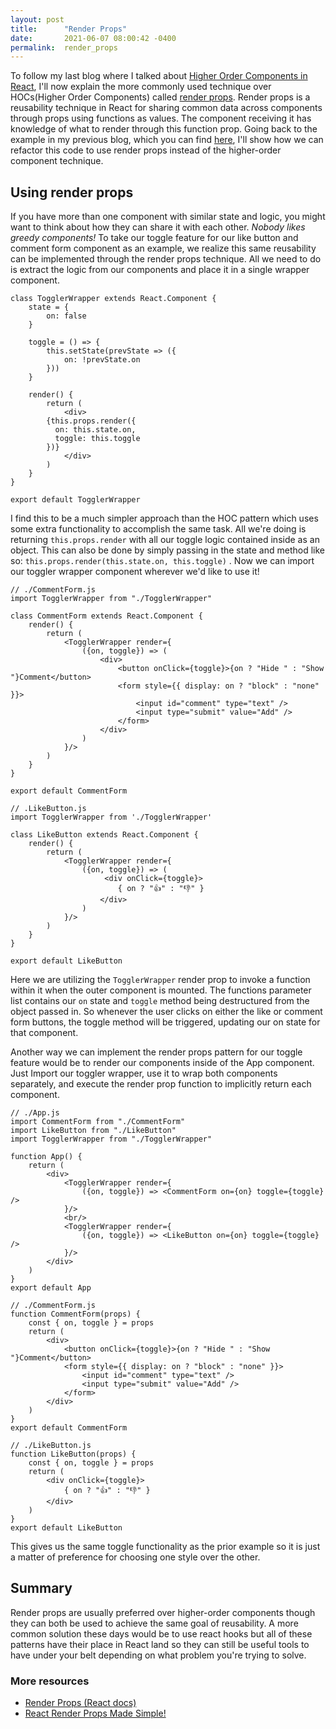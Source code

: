```yaml
---
layout: post
title:      "Render Props"
date:       2021-06-07 08:00:42 -0400
permalink:  render_props
---
```



To follow my last blog where I talked about [Higher Order Components in React](https://coderjay06.github.io/higher_order_components_in_react), I'll now explain the more commonly used technique over HOCs(Higher Order Components)  called [render props](https://reactjs.org/docs/render-props.html#gatsby-focus-wrapper). Render props is a reusability technique in React for sharing common data across components through props using functions as values. The component receiving it has knowledge of what to render through this function prop. Going back to the example in my previous blog, which you can find [here](https://coderjay06.github.io/higher_order_components_in_react), I'll show how we can refactor this code to use render props instead of the higher-order component technique.

## Using render props
If you have more than one component with similar state and logic, you might want to think about how they can share it with each other. *Nobody likes greedy components!* To take our toggle feature for our like button and comment form component as an example, we realize this same reusability can be implemented through the render props technique. All we need to do is extract the logic from our components and place it in a single wrapper component.

```
class TogglerWrapper extends React.Component {
    state = {
        on: false
    }
		
    toggle = () => {
        this.setState(prevState => ({
            on: !prevState.on
        }))
    }
		
    render() {
        return (
            <div>
		{this.props.render({
		  on: this.state.on,
		  toggle: this.toggle
		})}
            </div>
        )
    }    
}

export default TogglerWrapper
```

I find this to be a much simpler approach than the HOC pattern which uses some extra functionality to accomplish the same task. All we're doing is returning `this.props.render` with all our toggle logic contained inside as an object. This can also be done by simply passing in the state and method like so:  `this.props.render(this.state.on, this.toggle)` . Now we can import our toggler wrapper component wherever we'd like to use it! 

```
// ./CommentForm.js
import TogglerWrapper from "./TogglerWrapper"

class CommentForm extends React.Component {
    render() {
        return (
            <TogglerWrapper render={
                ({on, toggle}) => (
                    <div>
                        <button onClick={toggle}>{on ? "Hide " : "Show "}Comment</button>
                        <form style={{ display: on ? "block" : "none" }}>
                            <input id="comment" type="text" />
                            <input type="submit" value="Add" />
                        </form>
                    </div>
                )
            }/>
        )
    }
}

export default CommentForm

// .LikeButton.js
import TogglerWrapper from './TogglerWrapper'

class LikeButton extends React.Component {
    render() {
        return (
            <TogglerWrapper render={
                ({on, toggle}) => (
                     <div onClick={toggle}>
                        { on ? "👍" : "👎" }
                    </div>
                )
            }/>
        )
    }
}

export default LikeButton
```
Here we are utilizing the `TogglerWrapper`  render prop to invoke a function within it when the outer component is mounted. The functions parameter list contains our `on` state and `toggle` method being destructured from the object passed in. So whenever the user clicks on either the like or comment form buttons, the toggle method will be triggered, updating our on state for that component. 

Another way we can implement the render props pattern for our toggle feature would be to render our components inside of the App component. Just Import our toggler wrapper, use it to wrap both components separately, and execute the render prop function to implicitly return each component. 

```
// ./App.js
import CommentForm from "./CommentForm"
import LikeButton from "./LikeButton"
import TogglerWrapper from "./TogglerWrapper"

function App() {
    return (
        <div>
            <TogglerWrapper render={
                ({on, toggle}) => <CommentForm on={on} toggle={toggle} /> 
            }/>
            <br/>
            <TogglerWrapper render={
                ({on, toggle}) => <LikeButton on={on} toggle={toggle} /> 
            }/>
        </div>
    )
}
export default App

// ./CommentForm.js
function CommentForm(props) {
    const { on, toggle } = props
    return (
        <div>
            <button onClick={toggle}>{on ? "Hide " : "Show "}Comment</button>
            <form style={{ display: on ? "block" : "none" }}>
                <input id="comment" type="text" />
                <input type="submit" value="Add" />
            </form>
        </div>
    )
}
export default CommentForm

// ./LikeButton.js
function LikeButton(props) {
    const { on, toggle } = props
    return (
        <div onClick={toggle}>
            { on ? "👍" : "👎" }
        </div>
    )
}
export default LikeButton
```
This gives us the same toggle functionality as the prior example so it is just a matter of preference for choosing one style over the other.

## Summary
Render props are usually preferred over higher-order components though they can both be used to achieve the same goal of reusability. A more common solution these days would be to use react hooks but all of these patterns have their place in React land so they can still be useful tools to have under your belt depending on what problem you're trying to solve.

### More resources
* [Render Props (React docs)](https://reactjs.org/docs/render-props.html)
* [React Render Props Made Simple!](https://www.youtube.com/watch?v=3IdCQ7QAs38)

